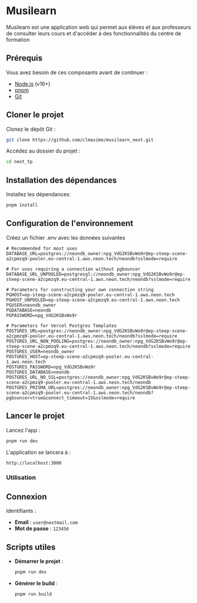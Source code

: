 # Musilearn

Musilearn est une application web qui permet aux élèves et aux professeurs de consulter leurs cours et d'accéder à des fonctionnalités du centre de formation

## Prérequis

Vous avez besoin de ces composants avant de continuer :

- [Node.js](https://nodejs.org/) (v16+)
- [pnpm](https://pnpm.io/installation)
- [Git](https://git-scm.com/)

## Cloner le projet

Clonez le dépôt Git :

```bash
git clone https://github.com/clmaxime/musilearn_next.git
```

Accédez au dossier du projet :

```bash
cd next_tp
```

## Installation des dépendances

Installez les dépendances:

```bash
pnpm install
```

## Configuration de l'environnement

Créez un fichier .env avec les données suivantes

```env
# Recommended for most uses
DATABASE_URL=postgres://neondb_owner:npg_VdG2KSBvWo9r@ep-steep-scene-a2cpmzq9-pooler.eu-central-1.aws.neon.tech/neondb?sslmode=require

# For uses requiring a connection without pgbouncer
DATABASE_URL_UNPOOLED=postgresql://neondb_owner:npg_VdG2KSBvWo9r@ep-steep-scene-a2cpmzq9.eu-central-1.aws.neon.tech/neondb?sslmode=require

# Parameters for constructing your own connection string
PGHOST=ep-steep-scene-a2cpmzq9-pooler.eu-central-1.aws.neon.tech
PGHOST_UNPOOLED=ep-steep-scene-a2cpmzq9.eu-central-1.aws.neon.tech
PGUSER=neondb_owner
PGDATABASE=neondb
PGPASSWORD=npg_VdG2KSBvWo9r

# Parameters for Vercel Postgres Templates
POSTGRES_URL=postgres://neondb_owner:npg_VdG2KSBvWo9r@ep-steep-scene-a2cpmzq9-pooler.eu-central-1.aws.neon.tech/neondb?sslmode=require
POSTGRES_URL_NON_POOLING=postgres://neondb_owner:npg_VdG2KSBvWo9r@ep-steep-scene-a2cpmzq9.eu-central-1.aws.neon.tech/neondb?sslmode=require
POSTGRES_USER=neondb_owner
POSTGRES_HOST=ep-steep-scene-a2cpmzq9-pooler.eu-central-1.aws.neon.tech
POSTGRES_PASSWORD=npg_VdG2KSBvWo9r
POSTGRES_DATABASE=neondb
POSTGRES_URL_NO_SSL=postgres://neondb_owner:npg_VdG2KSBvWo9r@ep-steep-scene-a2cpmzq9-pooler.eu-central-1.aws.neon.tech/neondb
POSTGRES_PRISMA_URL=postgres://neondb_owner:npg_VdG2KSBvWo9r@ep-steep-scene-a2cpmzq9-pooler.eu-central-1.aws.neon.tech/neondb?pgbouncer=true&connect_timeout=15&sslmode=require
```

## Lancer le projet

Lancez l'app :

```bash
pnpm run dev
```

L'application se lancera à :

```
http://localhost:3000
```

### Utilisation

## Connexion

Identifiants :

- **Email** : `user@nextmail.com`
- **Mot de passe** : `123456`

## Scripts utiles

- **Démarrer le projet** :
  ```bash
  pnpm run dev
  ```
- **Générer le build** :
  ```bash
  pnpm run build
  ```
